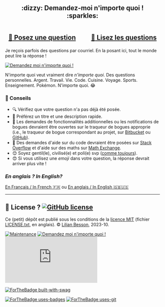 <h2 align="center">
:dizzy: Demandez-moi n'importe quoi ! :sparkles:<br><br>

<a href="../../issues/new">:speech_balloon: Posez une question</a> &nbsp;&nbsp;&nbsp;&nbsp;&nbsp;&nbsp;&nbsp;&nbsp; <a href="../../issues?q=is%3Aissue+is%3Aclosed+sort%3Aupdated-desc">:book: Lisez les questions</a>
</h2>

Je reçois parfois des questions par courriel. En la posant ici, tout le monde peut lire la réponse !

[![Demandez moi n'importe quoi !](https://img.shields.io/badge/Demandez%20moi-n'%20importe%20quoi-1abc9c.svg)](https://GitHub.com/tiger7789/ama.fr)

N'importe quoi veut vraiment dire *n'importe quoi*.
Des questions personnelles. Argent. Travail. Vie. Code.
Cuisine. Voyage. Sports. Enseignement. Pokémon. N'importe quoi. :joy:

### :memo: Conseils

 - :mag: Vérifiez que votre question n'a pas déjà été posée.
 - :memo: Préférez un titre et une description rapide.
 - :bug: Les demandes de fonctionnalités additionnelles ou les notifications de bogues devraient être ouvertes sur le traqueur de bogues approprie (i.e., le traqueur de bogue correspondant au projet, sur [Bitbucket](https://bitbucket.org/lbesson/) ou [GitHub](https://github.com/tiger7789/)).
 - :signal_strength: Des demandes d'aide sur du code devraient être posées sur [Stack Overflow](https://stackoverflow.com/) et d'aide sur des maths sur [Math Exchange](https://math.stackexchange.com/).
 - :blush: Soyez gentil(le), civilisé(e) et poli(e) svp ([comme toujours](http://contributor-covenant.org/version/1/4/)).
 - :heart_eyes: Si vous utilisez une *emoji* dans votre question, la réponse devrait arriver plus vite !

### *En anglais ? In English?*
[En Français / In French :fr:](https://github.com/tiger7789/ama.fr) ou
[En anglais / In English :gb::us:](https://github.com/tiger7789/ama)

----


## :scroll: License ? [![GitHub license](https://img.shields.io/github/license/Naereen/ama.fr.svg)](https://github.com/Naereen/ama.fr/blob/master/LICENSE)
Ce (petit) dépôt est publié sous les conditions de la [licence MIT](http://lbesson.mit-license.org/) (fichier [LICENSE.txt](LICENSE.txt), en anglais).
© [Lilian Besson](https://GitHub.com/tiger7789), 2023-10.

[![Maintenance](https://img.shields.io/badge/Maintenu%3F-oui-green.svg)](https://GitHub.com/tiger7789/ama.fr/graphs/commit-activity)
[![Demandez moi n'importe quoi !](https://img.shields.io/badge/Demandez%20moi-n'%20importe%20quoi-1abc9c.svg)](https://GitHub.com/tiger7789/ama.fr)
[![Analytics](https://ga-beacon.appspot.com/UA-38514290-17/github.com/tiger7789/ama.fr/README.md?pixel)](https://GitHub.com/tiger7789/ama.fr/)

[![ForTheBadge built-with-swag](http://ForTheBadge.com/images/badges/built-with-swag.svg)](https://GitHub.com/Naereen/)

[![ForTheBadge uses-badges](http://ForTheBadge.com/images/badges/uses-badges.svg)](http://ForTheBadge.com)
[![ForTheBadge uses-git](http://ForTheBadge.com/images/badges/uses-git.svg)](https://GitHub.com/)
